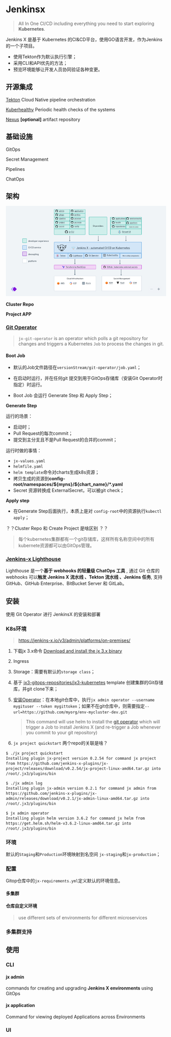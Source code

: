 # Jenkinsx

> All In One CI/CD including everything you need to start exploring **Kubernetes**.

Jenkins X 是基于 Kubernetes 的CI&CD平台，使用GO语言开发，作为Jenkins的一个子项目。

- 使用Tekton作为默认执行引擎；
- 采用CLI和API优先的方法；
- 预览环境能够让开发人员协同验证各种变更。

## 开源集成

[Tekton](https://tekton.dev/) Cloud Native pipeline orchestration

[Kuberhealthy](https://github.com/kuberhealthy/kuberhealthy) Periodic health checks of the systems

[Nexus](./nexus.md) **[optional]** artifact repository



## 基础设施

GitOps

Secret Management

Pipelines

ChatOps



## 架构

![jenkinsx_arch](pics/jenkinsx_arch.png)

**Cluster Repo**



**Project APP**



### [Git Operator](https://github.com/jenkins-x/jx-git-operator)

> `jx-git-operator` is an operator which polls a git repository for changes and triggers a Kubernetes `Job` to process the changes in git.

#### Boot Job 

- 默认的Job文件路径在`versionStream/git-operator/job.yaml`；
- 在启动时运行，并在任何git 提交到用于GitOps存储库（安装Git Operator时指定）时运行。

- Boot Job 会运行 Generate Step 和 Apply Step；

**Generate Step**

运行的场景：

- 启动时；
- Pull Request的每次commit；
- 提交到主分支且不是Pull Request的合并的commit；

运行时做的事情：

- `jx-values.yaml`
- `helmfile.yaml`
- `helm template`命令对charts生成k8s资源；
- 拷贝生成的资源到**config-root/namespaces/\${myns}/\${chart_name}/\*.yaml**
- Secret 资源转换成 ExternalSecret，可以被git check；

**Apply step**

- 在Generate Step后面执行，本质上是对 `config-root`中的资源执行`kubectl apply`；



？？Cluster Repo 和 Create Project 是啥区别 ？？

> 每个kubernetes集群都有一个git存储库，这样所有名称空间中的所有kubernete资源都可以由GitOps管理。



### [Jenkins-x Lighthouse](https://github.com/jenkins-x/lighthouse)

Lighthouse 是一个**基于 webhooks 的轻量级 ChatOps 工具** , 通过 Git 仓库的 webhooks 可以**触发 Jenkins X 流水线 、Tekton 流水线 、Jenkins 任务**, 支持 GitHub、GitHub Enterprise、BitBucket Server 和 GitLab。



## 安装

使用 Git Operator 进行 JenkinsX 的安装和部署

### K8s环境

> https://jenkins-x.io/v3/admin/platforms/on-premises/

1.  下载jx 3.x命令 [Download and install the jx 3.x binary](https://jenkins-x.io/v3/guides/jx3/)

2. Ingress

3. Storage：需要有默认的`storage class`；

4. 基于 [jx3-gitops-repositories/jx3-kubernetes](https://github.com/jx3-gitops-repositories/jx3-kubernetes/generate) template 创建集群的Git存储库，并git clone下来；

5. [安装Operator](https://jenkins-x.io/v3/admin/setup/operator/)：在本地git仓库中，执行`jx admin operator --username mygituser --token mygittoken`；如果不在git仓库中，则需要指定`--url=https://github.com/myorg/env-mycluster-dev.git`

   > This command will use helm to install the [git operator](https://github.com/jenkins-x/jx-git-operator) which will trigger a Job to install Jenkins X (and re-trigger a Job whenever you commit to your git repository)

6. `jx project quickstart` 两个repo的关联是啥？

```shell
$ ./jx project quickstart
Installing plugin jx-project version 0.2.54 for command jx project from https://github.com/jenkins-x-plugins/jx-project/releases/download/v0.2.54/jx-project-linux-amd64.tar.gz into /root/.jx3/plugins/bin
```



```shell
$ ./jx admin log
Installing plugin jx-admin version 0.2.1 for command jx admin from https://github.com/jenkins-x-plugins/jx-admin/releases/download/v0.2.1/jx-admin-linux-amd64.tar.gz into /root/.jx3/plugins/bin
```



```shell
$ jx admin operator
Installing plugin helm version 3.6.2 for command jx helm from https://get.helm.sh/helm-v3.6.2-linux-amd64.tar.gz into /root/.jx3/plugins/bin
```



### 环境

默认的`Staging`和`Production`环境映射到名空间 `jx-staging`和`jx-production`；



### 配置

Gitop仓库中的`jx-requirements.yml`定义默认的环境信息。

#### 多集群



#### 仓库自定义环境

> use different sets of environments for different microservices 

### 多集群支持



## 使用

### CLI

#### jx admin

commands for creating and upgrading **Jenkins X environments** using GitOps

#### jx application

Command for viewing deployed Applications across Environments

### UI

